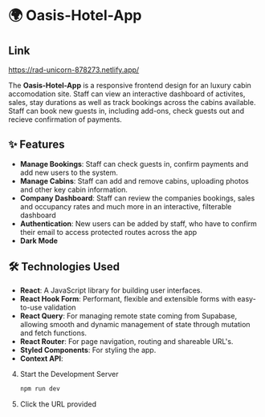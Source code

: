 # 🌍 Oasis-Hotel-App

## Link
https://rad-unicorn-878273.netlify.app/

The **Oasis-Hotel-App** is a responsive frontend design for an luxury cabin accomodation site. Staff can view an interactive dashboard of activites, sales, stay durations as well as track bookings across the cabins available. Staff can book new guests in, including add-ons, check guests out and recieve confirmation of payments.

## ✨ Features

- **Manage Bookings**: Staff can check guests in, confirm payments and add new users to the system.
- **Manage Cabins**: Staff can add and remove cabins, uploading photos and other key cabin information. 
- **Company Dashboard**: Staff can review the companies bookings, sales and occupancy rates and much more in an interactive, filterable dashboard
- **Authentication**: New users can be added by staff, who have to confirm their email to access protected routes across the app
- **Dark Mode**
  
## 🛠️ Technologies Used

- **React**: A JavaScript library for building user interfaces.
- **React Hook Form**: Performant, flexible and extensible forms with easy-to-use validation
- **React Query**: For managing remote state coming from Supabase, allowing smooth and dynamic management of state through mutation and fetch functions. 
- **React Router**: For page navigation, routing and shareable URL's.
- **Styled Components**: For styling the app.
- **Context API**:

4. Start the Development Server

    ```bash
   npm run dev

5. Click the URL provided
